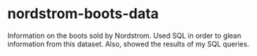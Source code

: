 # nordstrom-boots-data
Information on the boots sold by Nordstrom. Used SQL in order to glean information from this dataset. Also, showed the results of my SQL queries. 
